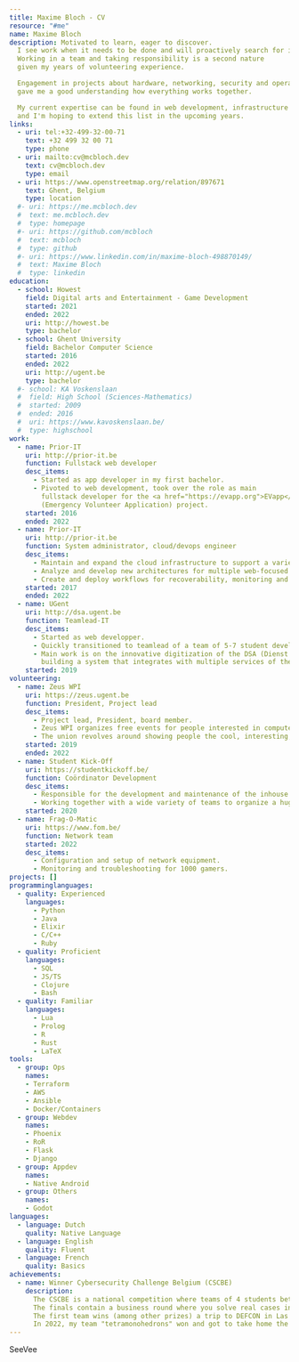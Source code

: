 ```yaml
---
title: Maxime Bloch - CV
resource: "#me"
name: Maxime Bloch
description: Motivated to learn, eager to discover. 
  I see work when it needs to be done and will proactively search for improvements.
  Working in a team and taking responsibility is a second nature 
  given my years of volunteering experience.

  Engagement in projects about hardware, networking, security and operating systems
  gave me a good understanding how everything works together.

  My current expertise can be found in web development, infrastructure and cloud; 
  and I'm hoping to extend this list in the upcoming years.
links:
  - uri: tel:+32-499-32-00-71
    text: +32 499 32 00 71
    type: phone
  - uri: mailto:cv@mcbloch.dev
    text: cv@mcbloch.dev
    type: email
  - uri: https://www.openstreetmap.org/relation/897671
    text: Ghent, Belgium
    type: location
  #- uri: https://me.mcbloch.dev
  #  text: me.mcbloch.dev
  #  type: homepage
  #- uri: https://github.com/mcbloch
  #  text: mcbloch
  #  type: github
  #- uri: https://www.linkedin.com/in/maxime-bloch-498870149/
  #  text: Maxime Bloch
  #  type: linkedin
education:
  - school: Howest
    field: Digital arts and Entertainment - Game Development
    started: 2021
    ended: 2022
    uri: http://howest.be
    type: bachelor
  - school: Ghent University
    field: Bachelor Computer Science
    started: 2016
    ended: 2022
    uri: http://ugent.be
    type: bachelor
  #- school: KA Voskenslaan
  #  field: High School (Sciences-Mathematics)
  #  started: 2009
  #  ended: 2016
  #  uri: https://www.kavoskenslaan.be/
  #  type: highschool
work:
  - name: Prior-IT
    uri: http://prior-it.be
    function: Fullstack web developer
    desc_items:
      - Started as app developer in my first bachelor. 
      - Pivoted to web development, took over the role as main 
        fullstack developer for the <a href="https://evapp.org">EVapp</a> 
        (Emergency Volunteer Application) project. 
    started: 2016
    ended: 2022
  - name: Prior-IT
    uri: http://prior-it.be
    function: System administrator, cloud/devops engineer
    desc_items: 
      - Maintain and expand the cloud infrastructure to support a variety of projects.
      - Analyze and develop new architectures for multiple web-focused business cases. 
      - Create and deploy workflows for recoverability, monitoring and security practices.
    started: 2017
    ended: 2022
  - name: UGent
    uri: http://dsa.ugent.be
    function: Teamlead-IT
    desc_items: 
      - Started as web developper. 
      - Quickly transitioned to teamlead of a team of 5-7 student developers. 
      - Main work is on the innovative digitization of the DSA (Dienst Studentenactiviteiten),
        building a system that integrates with multiple services of the UGent.
    started: 2019
volunteering:
  - name: Zeus WPI
    uri: https://zeus.ugent.be
    function: President, Project lead
    desc_items: 
      - Project lead, President, board member.
      - Zeus WPI organizes free events for people interested in computer science, especially students of Ghent University. 
      - The union revolves around showing people the cool, interesting, and sometimes simply weird fields in computer science in a friendly environment.
    started: 2019
    ended: 2022
  - name: Student Kick-Off
    uri: https://studentkickoff.be/
    function: Coördinator Development
    desc_items:
      - Responsible for the development and maintenance of the inhouse applications.
      - Working together with a wide variety of teams to organize a huge festival solely by students for students.
    started: 2020
  - name: Frag-O-Matic
    uri: https://www.fom.be/
    function: Network team
    started: 2022
    desc_items:
      - Configuration and setup of network equipment.
      - Monitoring and troubleshooting for 1000 gamers.
projects: []
programminglanguages:
  - quality: Experienced
    languages:
      - Python
      - Java
      - Elixir
      - C/C++
      - Ruby
  - quality: Proficient
    languages:
      - SQL
      - JS/TS
      - Clojure
      - Bash
  - quality: Familiar
    languages:
      - Lua
      - Prolog
      - R
      - Rust
      - LaTeX
tools:
  - group: Ops
    names: 
    - Terraform
    - AWS
    - Ansible
    - Docker/Containers
  - group: Webdev
    names: 
    - Phoenix
    - RoR
    - Flask
    - Django
  - group: Appdev
    names:
    - Native Android
  - group: Others
    names:
    - Godot
languages:
  - language: Dutch
    quality: Native Language
  - language: English
    quality: Fluent
  - language: French
    quality: Basics
achievements:
  - name: Winner Cybersecurity Challenge Belgium (CSCBE)
    description: 
      The CSCBE is a national competition where teams of 4 students between ages 18 and 25 are pitched against each other to solve as many challenges as possible. 
      The finals contain a business round where you solve real cases in front of notable cybersecurity companies.
      The first team wins (among other prizes) a trip to DEFCON in Las Vegas. 
      In 2022, my team "tetramonohedrons" won and got to take home the victory.
---
```

SeeVee
